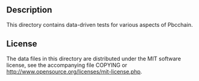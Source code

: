 Description
------------

This directory contains data-driven tests for various aspects of Pbcchain.

License
--------

The data files in this directory are distributed under the MIT software
license, see the accompanying file COPYING or
http://www.opensource.org/licenses/mit-license.php.

